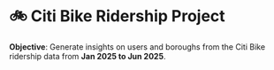 # 🚲 Citi Bike Ridership Project

**Objective**: Generate insights on users and boroughs from the Citi Bike ridership data from **Jan 2025 to Jun 2025**.


